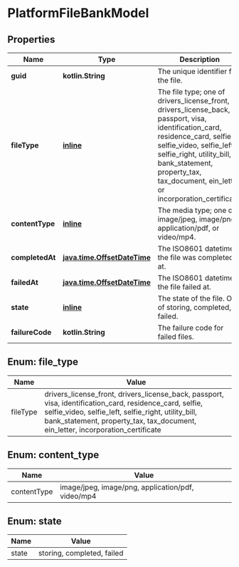
# PlatformFileBankModel

## Properties
Name | Type | Description | Notes
------------ | ------------- | ------------- | -------------
**guid** | **kotlin.String** | The unique identifier for the file. |  [optional]
**fileType** | [**inline**](#FileType) | The file type; one of drivers_license_front, drivers_license_back, passport, visa, identification_card, residence_card, selfie, selfie_video, selfie_left, selfie_right, utility_bill, bank_statement, property_tax, tax_document, ein_letter, or incorporation_certificate. |  [optional]
**contentType** | [**inline**](#ContentType) | The media type; one of image/jpeg, image/png, application/pdf, or video/mp4. |  [optional]
**completedAt** | [**java.time.OffsetDateTime**](java.time.OffsetDateTime.md) | The ISO8601 datetime the file was completed at. |  [optional]
**failedAt** | [**java.time.OffsetDateTime**](java.time.OffsetDateTime.md) | The ISO8601 datetime the file failed at. |  [optional]
**state** | [**inline**](#State) | The state of the file. One of storing, completed, or failed. |  [optional]
**failureCode** | **kotlin.String** | The failure code for failed files. |  [optional]


<a name="FileType"></a>
## Enum: file_type
Name | Value
---- | -----
fileType | drivers_license_front, drivers_license_back, passport, visa, identification_card, residence_card, selfie, selfie_video, selfie_left, selfie_right, utility_bill, bank_statement, property_tax, tax_document, ein_letter, incorporation_certificate


<a name="ContentType"></a>
## Enum: content_type
Name | Value
---- | -----
contentType | image/jpeg, image/png, application/pdf, video/mp4


<a name="State"></a>
## Enum: state
Name | Value
---- | -----
state | storing, completed, failed



